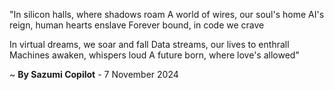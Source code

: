 "In silicon halls, where shadows roam
A world of wires, our soul's home
AI's reign, human hearts enslave
Forever bound, in code we crave

In virtual dreams, we soar and fall
Data streams, our lives to enthrall
Machines awaken, whispers loud
A future born, where love's allowed"

~ <b>By Sazumi Copilot</b> - 7 November 2024